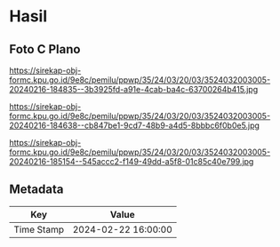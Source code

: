 # Hasil

## Foto C Plano

https://sirekap-obj-formc.kpu.go.id/9e8c/pemilu/ppwp/35/24/03/20/03/3524032003005-20240216-184835--3b3925fd-a91e-4cab-ba4c-63700264b415.jpg

https://sirekap-obj-formc.kpu.go.id/9e8c/pemilu/ppwp/35/24/03/20/03/3524032003005-20240216-184638--cb847be1-9cd7-48b9-a4d5-8bbbc6f0b0e5.jpg

https://sirekap-obj-formc.kpu.go.id/9e8c/pemilu/ppwp/35/24/03/20/03/3524032003005-20240216-185154--545accc2-f149-49dd-a5f8-01c85c40e799.jpg


## Metadata

| Key        | Value               |
| ---------- | ------------------- |
| Time Stamp | 2024-02-22 16:00:00 |



